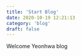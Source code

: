 ```yaml
---
title: 'Start Blog'
date: 2020-10-19 12:21:13
category: 'blog'
draft: false
---
```


Welcome Yeonhwa blog

